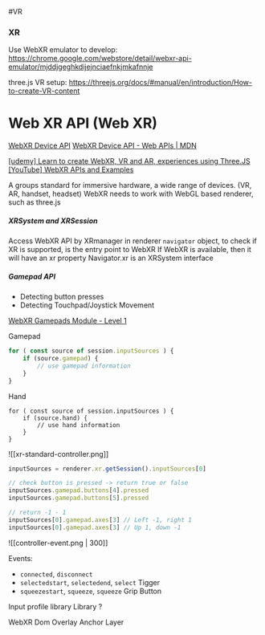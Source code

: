 #VR 

### XR
Use WebXR emulator to develop: https://chrome.google.com/webstore/detail/webxr-api-emulator/mjddjgeghkdijejnciaefnkjmkafnnje

three.js VR setup: https://threejs.org/docs/#manual/en/introduction/How-to-create-VR-content

# Web XR API (Web XR)
[WebXR Device API](https://www.w3.org/TR/webxr/)
[WebXR Device API - Web APIs | MDN](https://developer.mozilla.org/en-US/docs/Web/API/WebXR_Device_API)

[[udemy] Learn to create WebXR, VR and AR, experiences using Three.JS](https://www.udemy.com/course/learn-webxr/)
[[YouTube] WebXR APIs and Examples](https://youtu.be/ypSkIYpJjE8)

A groups standard for immersive hardware, a wide range of devices. (VR, AR, handset, headset)
WebXR needs to work with WebGL based renderer, such as three.js

##### XRSystem and XRSession
Access WebXR API by XRmanager in renderer
`navigator` object, to check if XR is supported, is the entry point to WebXR
If WebXR is available, then it will have an xr property
Navigator.xr is an XRSystem interface

##### Gamepad API
-   Detecting button presses
-   Detecting Touchpad/Joystick Movement

[WebXR Gamepads Module - Level 1](https://www.w3.org/TR/webxr-gamepads-module-1/#xr-standard-heading)

Gamepad
```JavaScript
for ( const source of session.inputSources ) {
    if (source.gamepad) {
        // use gamepad information
    }
}
```

Hand
```undefined
for ( const source of session.inputSources ) {
    if (source.hand) {
        // use hand information
    }
}
```

![[xr-standard-controller.png]]

```JavaScript
inputSources = renderer.xr.getSession().inputSources[0]

// check button is pressed -> return true or false
inputSources.gamepad.buttons[4].pressed
inputSources.gamepad.buttons[5].pressed

// return -1 - 1
inputSources[0].gamepad.axes[3] // Left -1, right 1
inputSources[0].gamepad.axes[3] // Up 1, down -1
```

![[controller-event.png | 300]]

Events:
-   `connected`, `disconnect`
-   `selectedstart`, `selectedend`, `select` Tigger
-   `squeezestart`, `squeeze`, `squeeze` Grip Button

Input profile library
Library ?


WebXR Dom Overlay
Anchor
Layer